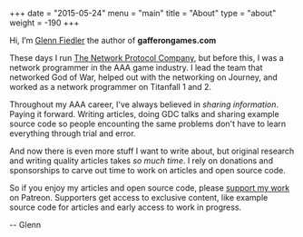 +++
date = "2015-05-24"
menu = "main"
title = "About"
type = "about"
weight = -190
+++

Hi, I’m [Glenn Fiedler](https://www.linkedin.com/in/glennfiedler) the author of **gafferongames.com**

These days I run [The Network Protocol Company](http://www.thenetworkprotocolcompany.com), but before this, I was a network programmer in the AAA game industry. I lead the team that networked God of War, helped out with the networking on Journey, and worked as a network programmer on Titanfall 1 and 2.

Throughout my AAA career, I've always believed in _sharing information_. Paying it forward. Writing articles, doing GDC talks and sharing example source code so people encounting the same problems don't have to learn everything through trial and error.

And now there is even more stuff I want to write about, but original research and writing quality articles takes _so much time_. I rely on donations and sponsorships to carve out time to work on articles and open source code.

So if you enjoy my articles and open source code, please [support my work](http://www.patreon.com) on Patreon. Supporters get access to exclusive content, like example source code for articles and early access to work in progress.

-- Glenn
